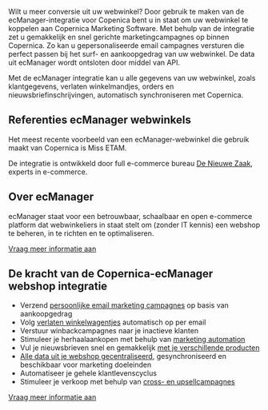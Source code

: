 Wilt u meer conversie uit uw webwinkel? Door gebruik te maken van de
ecManager-integratie voor Copenica bent u in staat om uw webwinkel te
koppelen aan Copernica Marketing Software. Met behulp van de integratie
zet u gemakkelijk en snel gerichte marketingcampagnes op binnen
Copernica. Zo kan u gepersonaliseerde email campagnes versturen die
perfect passen bij het surf- en aankoopgedrag van uw webwinkel. De data
uit ecManager wordt ontsloten door middel van API.

Met de ecManager integratie kan u alle gegevens van uw webwinkel, zoals
klantgegevens, verlaten winkelmandjes, orders en
nieuwsbriefinschrijvingen, automatisch synchroniseren met Copernica.

Referenties ecManager webwinkels
--------------------------------

Het meest recente voorbeeld van een ecManager-webwinkel die gebruik
maakt van Copernica is Miss ETAM.

De integratie is ontwikkeld door full e-commerce bureau [De Nieuwe
Zaak](https://www.denieuwezaak.nl/ "De Nieuwe Zaak"), experts in
e-commerce.

Over ecManager
--------------

ecManager staat voor een betrouwbaar, schaalbaar en open e-commerce
platform dat webwinkeliers in staat stelt om (zonder IT kennis) een
webshop te beheren, in te richten en te optimaliseren.

[Vraag meer informatie
aan](mailto:info@ecmanager.nl?SUBJECT=ecManager-integratie%20met%20Copernica "Download integration")

De kracht van de Copernica-ecManager webshop integratie
-------------------------------------------------------

-   Verzend [persoonlijke email marketing
    campagnes](./maak-zelf-slimme-email-templates.md "Maak en personaliseer zelf e-mailings")
    op basis van aankoopgedrag
-   Volg [verlaten
    winkelwagentjes](./automatiseer-je-campagnes.md "Automatiseer je campagnes")
    automatisch op per email
-   Verstuur winbackcampagnes naar je inactieve klanten
-   Stimuleer je herhaalaankopen met behulp van [marketing
    automation](./automatiseer-je-campagnes.md "automatiseer")
-   Vul je nieuwsbrieven snel en gemakkelijk [met je verschillende
    producten](./magentowebshops-middels-skus-je-nieuwsbrieven-snel-en-makkelijk-versturen.md)
-   [Alle data uit je webshop
    gecentraliseerd](./maak-je-eigen-database.md),
    gesynchroniseerd en beschikbaar voor marketing doeleinden
-   Automatiseer je gehele klantlevenscyclus
-   Stimuleer je verkoop met behulp van [cross- en
    upsellcampagnes](./kleertjes-com-over-het-effect-van-cross-selling-en-up-selling.md)

[Vraag meer informatie
aan](mailto:info@ecmanager.nl?SUBJECT=ecManager-integratie%20met%20Copernica "Download integration")
